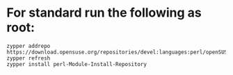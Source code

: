 

# For standard run the following as root:
```
zypper addrepo https://download.opensuse.org/repositories/devel:languages:perl/openSUSE_Leap_42.3/devel:languages:perl.repo
zypper refresh
zypper install perl-Module-Install-Repository
```


